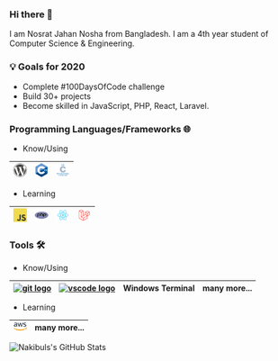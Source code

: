 ### Hi there 👋

I am Nosrat Jahan Nosha from Bangladesh. I am a 4th year student of Computer Science & Engineering.


### 💡 Goals for 2020
- Complete #100DaysOfCode challenge
- Build 30+ projects 
- Become skilled in JavaScript, PHP, React, Laravel.




### Programming Languages/Frameworks 🌐

- Know/Using

| [<img src="https://raw.githubusercontent.com/github/explore/cfd26557025b2ccaa2d3d25f3e518e29ebea05c5/topics/wordpress/wordpress.png" alt="java logo" width="24">](https://vlang.io/)   | [<img src="https://raw.githubusercontent.com/github/explore/80688e429a7d4ef2fca1e82350fe8e3517d3494d/topics/cpp/cpp.png" alt="cpp logo" width="24">](https://isocpp.org/)  |    [<img src="https://raw.githubusercontent.com/github/explore/80688e429a7d4ef2fca1e82350fe8e3517d3494d/topics/c/c.png" alt="c logo" width="24">](http://www.open-std.org/jtc1/sc22/wg14/) 
|---|---|---|

- Learning

| [<img src="https://raw.githubusercontent.com/github/explore/80688e429a7d4ef2fca1e82350fe8e3517d3494d/topics/javascript/javascript.png" alt="js logo" width="24">](https://developer.mozilla.org/en-US/docs/Web/JavaScript)  | [<img src="https://raw.githubusercontent.com/github/explore/80688e429a7d4ef2fca1e82350fe8e3517d3494d/topics/php/php.png" alt="django logo" width="24">](https://www.djangoproject.com/) |  [<img src="https://raw.githubusercontent.com/github/explore/80688e429a7d4ef2fca1e82350fe8e3517d3494d/topics/react/react.png" alt="rust logo" width="24">](https://www.rust-lang.org/)|   [<img src="https://raw.githubusercontent.com/github/explore/80688e429a7d4ef2fca1e82350fe8e3517d3494d/topics/laravel/laravel.png" alt="flutter logo" width="24">](https://www.rust-lang.org/)|
|---|---|---|---|

### Tools 🛠️

- Know/Using

 [<img src="https://raw.githubusercontent.com/Delta456/Delta456/master/img/git.png" alt="git logo" width="24">](https://git-scm.com/) | [<img src="https://raw.githubusercontent.com/Delta456/Delta456/master/img/vscode.png" alt="vscode logo" width="24">](https://code.visualstudio.com/)  | Windows Terminal | many more...
|---|---|---|---|

- Learning

[<img src="https://raw.githubusercontent.com/Delta456/Delta456/master/img/aws.png" alt="aws logo" width="24">](https://aws.amazon.com/) | many more...
|---|---|



<img src="https://github-readme-stats.vercel.app/api?username=nosrat-nosha&&show_icons=true&theme=radical&line_height=27&v=5" alt="Nakibuls's GitHub Stats" />


